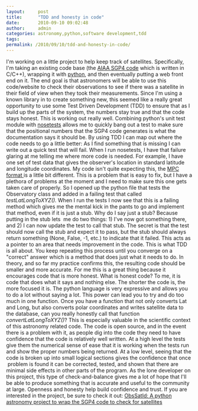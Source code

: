 ```yaml
---
layout:     post
title:      "TDD and honesty in code"
date:       2010-09-10 09:02:48
author:     admin
categories: astronomy,python,software development,tdd
tags:  
permalink: /2010/09/10/tdd-and-honesty-in-code/
---
```

I'm working on a little project to help keep track of satellites. Specifically, I'm taking an existing code base (the [AIAA SGP4 code](http://pdf.aiaa.org/preview/CDReadyMAST06_1308/PV2006_6753.pdf) which is written in C/C++), wrapping it with [python](http://python.org), and then eventually putting a web front end on it. The end goal is that astronomers will be able to use this code/website to check their observations to see if there was a satellite in their field of view when they took their measurements. Since I'm using a known library in to create something new, this seemed like a really great opportunity to use some Test Driven Development (TDD) to ensure that as I build up the parts of the system, the numbers stay true and that the code stays honest. This is working out really well. Combining python's unit test module with [nosetests](http://somethingaboutorange.com/mrl/projects/nose) allows me to quickly bang out a test to make sure that the positional numbers that the SGP4 code generates is what the documentation says it should be. By using TDD I can map out where the code needs to go a little better: As I find something that is missing I can write out a quick test that will fail. When I run nosetests, I have that failure glaring at me telling me where more code is needed. For example, I have one set of test data that gives the observer's location in standard latitude and longitude coordinates. My code isn't quite expecting this, the [MPC format ](http://www.minorplanetcenter.org/iau/mpc.html)is a little bit different. This is a problem that is easy to fix, but I have a plethora of problems at the moment and I need to make sure this one gets taken care of properly. So I opened up the python file that tests the Observatory class and added in a failing test that called _testLatLongToXYZ()._ When I run the tests I now see that this is a failing method which gives me the mental kick in the pants to go and implement that method, even if it is just a stub. Why do I say just a stub? Because putting in the stub lets  me do two things: 1) I've now got something there, and 2) I can now update the test to call that stub. The secret is that the test should now call the stub and expect it to pass, but the stub should always return something (None, False, -1, etc.) to indicate that it failed. This acts as a pointer to an area that needs improvement in the code. This is what TDD is all about. You keep repeating this process until you converge on a "correct" answer which is a method that does just what it needs to do. In theory, and so far my practice confirms this, the resulting code should be smaller and more accurate. For me this is a great thing because it encourages code that is more honest. What is honest code? To me, it is code that does what it says and nothing else. The shorter the code is, the more focused it is. The python language is very expressive and allows you to do a lot without saying a lot. This power can lead you to try and do too much in one function. Once you have a function that not only converts Lat and Long, but also converts polar coordinates and writes satellite data to the database, can you really honestly call that function _convertLatLongToXYZ()_? This is especially valuable in the scientific context of this astronomy related code. The code is open source, and in the event there is a problem with it, as people dig into the code they need to have confidence that the code is relatively well written. At a high level the tests give them the numerical sense of ease that it is working when the tests run and show the proper numbers being returned. At a low level, seeing that the code is broken up into small logical sections gives the confidence that once  problem is found it can be corrected, tested, and shown that there are minimal side effects in other parts of the program. As the lone developer on this project, this type of check-and-balance gives me a lot of hope that I'll be able to produce something that is accurate and useful to the community at large. Openness and honesty help build confidence and trust. If you are interested in the project, be sure to check it out: [ObsSatId: A python astronomy project to wrap the SGP4 code to check for satellites](https://bitbucket.org/nloadholtes/obssatid)
